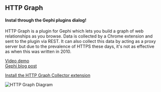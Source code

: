 ## HTTP Graph
#### Instal through the Gephi plugins dialog!

HTTP Graph is a plugin for Gephi which lets you build a graph of web relationships as you browse.  Data is collected by a Chrome extension and sent to the plugin via REST.  It can also collect this data by acting as a proxy server but due to the prevalence of HTTPS these days, it's not as effective as when this was written in 2010.
                                      
[Video demo](https://vimeo.com/18591468)    
[Gephi blog post](https://gephi.wordpress.com/2011/02/21/the-http-graph-plugin/)

[Install the HTTP Graph Collector extension](https://chrome.google.com/webstore/detail/http-graph-collector/lkkdeokncfjlinldgikoabgknklnnkoe)

![HTTP Graph Diagram](https://cdn.rawgit.com/phreakocious/gephi-plugins/master/modules/HttpGraph/HTTPGraph.svg)


